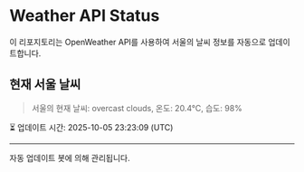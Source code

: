 
# Weather API Status

이 리포지토리는 OpenWeather API를 사용하여 서울의 날씨 정보를 자동으로 업데이트합니다.

## 현재 서울 날씨
> 서울의 현재 날씨: overcast clouds, 온도: 20.4°C, 습도: 98%

⏳ 업데이트 시간: 2025-10-05 23:23:09 (UTC)

---
자동 업데이트 봇에 의해 관리됩니다.
